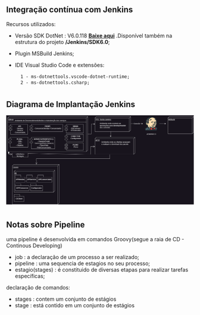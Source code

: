 ## Integração contínua com Jenkins

Recursos utilizados:
- Versão SDK DotNet : V6.0.118 [**Baixe aqui**](https://github.com/dotnet/core/blob/main/release-notes/6.0/6.0.18/6.0.118.md) .Disponível também na estrutura do projeto **/Jenkins/SDK6.0**;
- Plugin MSBuild Jenkins;
- IDE Visual Studio Code e extensões:

        1 - ms-dotnettools.vscode-dotnet-runtime; 
        2 - ms-dotnettools.csharp;


#
## Diagrama de Implantação Jenkins
![diagramaIpl](./images/cd-pleno.png)
#

## Notas sobre Pipeline
uma pipeline é desenvolvida em comandos Groovy(segue a raia de CD - Continous Developing)

- job : a declaração de um processo a ser realizado;
- pipeline : uma sequencia de estagios no seu processo;
- estagio(stages) : é constituido de diversas etapas para realizar tarefas específicas;

declaração de comandos:
- stages : contem um conjunto de estágios
- stage : está contido em um conjunto de estágios